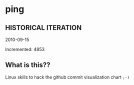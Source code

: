 # ping

## HISTORICAL ITERATION
2010-09-15

Incremented: 4853

## What is this?? 
Linux skills to hack the github commit visualization chart `;-)`
